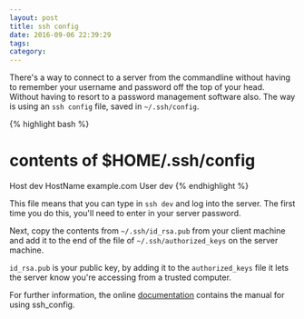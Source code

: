 ```yaml
---
layout: post
title: ssh config
date: 2016-09-06 22:39:29
tags: 
category: 
---
```


There's a way to connect to a server from the commandline without having to remember your username and password off the top of your head. Without having to resort to a password management software also. The way is using an `ssh config` file, saved in `~/.ssh/config`.

{% highlight bash %}
# contents of $HOME/.ssh/config
Host dev
    HostName example.com
    User dev
{% endhighlight %}

This file means that you can type in `ssh dev` and log into the server. The first time you do this, you'll need to enter in your server password.

Next, copy the contents from `~/.ssh/id_rsa.pub` from your client machine and add it to the end of the file of `~/.ssh/authorized_keys` on the server machine.

`id_rsa.pub` is your public key, by adding it to the `authorized_keys` file it lets the server know you're accessing from a trusted computer.

For further information, the online [documentation](http://linux.die.net/man/5/ssh_config) contains the manual for using ssh_config.
